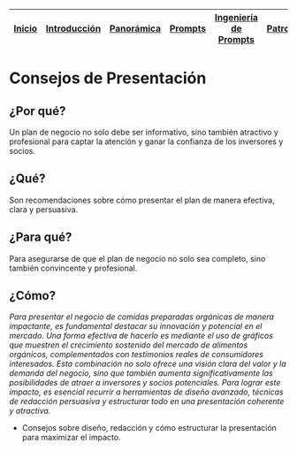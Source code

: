 <div align=right>

|[Inicio](/README.md)|[Introducción](/documentos/intro.md)|[Panorámica](/documentos/panorámica.md)|[Prompts](/prompts/README.md)|[Ingeniería de Prompts](/ingenieriaDePrompts/README.md)|[Patrones](/ingenieriaDePrompts/patrones/README.md)|[Casos de Uso](/casosDeUso/README.md)|
|-|-|-|-|-|-|-

</div>

# Consejos de Presentación

## ¿Por qué?

Un plan de negocio no solo debe ser informativo, sino también atractivo y profesional para captar la atención y ganar la confianza de los inversores y socios.

## ¿Qué?

Son recomendaciones sobre cómo presentar el plan de manera efectiva, clara y persuasiva.

## ¿Para qué?

Para asegurarse de que el plan de negocio no solo sea completo, sino también convincente y profesional.

## ¿Cómo?

*Para presentar el negocio de comidas preparadas orgánicas de manera impactante, es fundamental destacar su innovación y potencial en el mercado. Una forma efectiva de hacerlo es mediante el uso de gráficos que muestren el crecimiento sostenido del mercado de alimentos orgánicos, complementados con testimonios reales de consumidores interesados. Esta combinación no solo ofrece una visión clara del valor y la demanda del negocio, sino que también aumenta significativamente las posibilidades de atraer a inversores y socios potenciales. Para lograr este impacto, es esencial recurrir a herramientas de diseño avanzado, técnicas de redacción persuasiva y estructurar todo en una presentación coherente y atractiva.*

- Consejos sobre diseño, redacción y cómo estructurar la presentación para maximizar el impacto.

